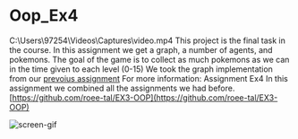# Oop_Ex4
C:\Users\97254\Videos\Captures\video.mp4
This project is the final task in the course. In this assignment we get a graph, a number of agents, and pokemons. The goal of the game is to collect as much pokemons as we can in the time given to each level (0-15)
We took the graph implementation from our [prevoius assignment](https://github.com/roee-tal/EX3-OOP)
For more information: Assignment Ex4
In this assignment we combined all the assignments we had before.
[https://github.com/roee-tal/EX3-OOP](https://github.com/roee-tal/EX3-OOP)

![screen-gif](./gif.gif)
